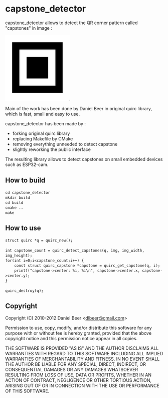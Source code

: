 # capstone_detector

capstone_detector allows to detect the QR corner pattern called "capstones" in image :

![capstone](capstone.png)

Main of the work has been done by Daniel Beer in original quirc library, which is fast, small and easy to use.

capstone_detector has been made by :
- forking original quirc library
- replacing Makefile by CMake
- removing everything unneeded to detect capstone
- slightly reworking the public interface

The resulting library allows to detect capstones on small embedded devices such as ESP32-cam.

## How to build

```
cd capstone_detector
mkdir build
cd build
cmake ..
make
```

## How to use

```
struct quirc *q = quirc_new();

int capstone_count = quirc_detect_capstones(q, img, img_width, img_height);
for(int i=0;i<capstone_count;i++) {
    const struct quirc_capstone *capstone = quirc_get_capstone(q, i);
    printf("capstone->center: %i, %i\n", capstone->center.x, capstone->center.y);
}

quirc_destroy(q);
```

## Copyright

Copyright (C) 2010-2012 Daniel Beer <<dlbeer@gmail.com>>

Permission to use, copy, modify, and/or distribute this software for
any purpose with or without fee is hereby granted, provided that the
above copyright notice and this permission notice appear in all
copies.

THE SOFTWARE IS PROVIDED "AS IS" AND THE AUTHOR DISCLAIMS ALL
WARRANTIES WITH REGARD TO THIS SOFTWARE INCLUDING ALL IMPLIED
WARRANTIES OF MERCHANTABILITY AND FITNESS. IN NO EVENT SHALL THE
AUTHOR BE LIABLE FOR ANY SPECIAL, DIRECT, INDIRECT, OR CONSEQUENTIAL
DAMAGES OR ANY DAMAGES WHATSOEVER RESULTING FROM LOSS OF USE, DATA OR
PROFITS, WHETHER IN AN ACTION OF CONTRACT, NEGLIGENCE OR OTHER
TORTIOUS ACTION, ARISING OUT OF OR IN CONNECTION WITH THE USE OR
PERFORMANCE OF THIS SOFTWARE.
